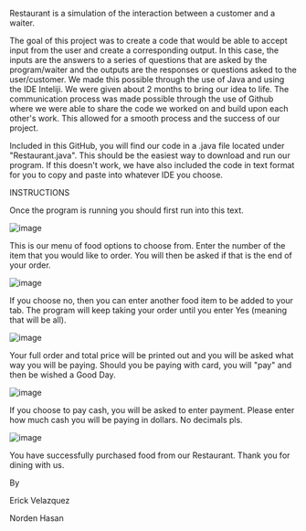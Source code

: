 Restaurant is a simulation of the interaction between a customer and a waiter.

The goal of this project was to create a code that would be able to accept input from the user and create a corresponding output. In this case, the inputs are the answers to a series of questions that are asked by the program/waiter and the outputs are the responses or questions asked to the user/customer. We made this possible through the use of Java and using the IDE Inteliji. We were given about 2 months to bring our idea to life. The communication process was made possible through the use of Github where we were able to share the code we worked on and build upon each other's work. This allowed for a smooth process and the success of our project.

Included in this GitHub, you will find our code in a .java file located under "Restaurant.java". This should be the easiest way to download and run our program. If this doesn't work, we have also included the code in text format for you to copy and paste into whatever IDE you choose. 

INSTRUCTIONS

Once the program is running you should first run into this text.

![image](https://github.com/MavErick0816/Restaurant/assets/166775613/0ef891cd-06d9-4d26-8aaa-724a53f68bd7)

This is our menu of food options to choose from. Enter the number of the item that you would like to order. You will then be asked if that is the end of your order.

![image](https://github.com/MavErick0816/Restaurant/assets/166775613/1a494fa9-ff1e-41e6-99c4-855ae4b80082)

If you choose no, then you can enter another food item to be added to your tab. The program will keep taking your order until you enter Yes (meaning that will be all).

![image](https://github.com/MavErick0816/Restaurant/assets/166775613/ea75ab0d-dda4-49da-8f4b-3971b2d0c408)

Your full order and total price will be printed out and you will be asked what way you will be paying. Should you be paying with card, you will "pay" and then be wished a Good Day.

![image](https://github.com/MavErick0816/Restaurant/assets/166775613/98a9c47d-5c45-4fa2-b226-900a780da31b)

If you choose to pay cash, you will be asked to enter payment. Please enter how much cash you will be paying in dollars. No decimals pls.

![image](https://github.com/MavErick0816/Restaurant/assets/166775613/5bc6e99f-c057-418c-aa05-f48b54973f59)

You have successfully purchased food from our Restaurant. Thank you for dining with us.


By

Erick Velazquez

Norden Hasan
